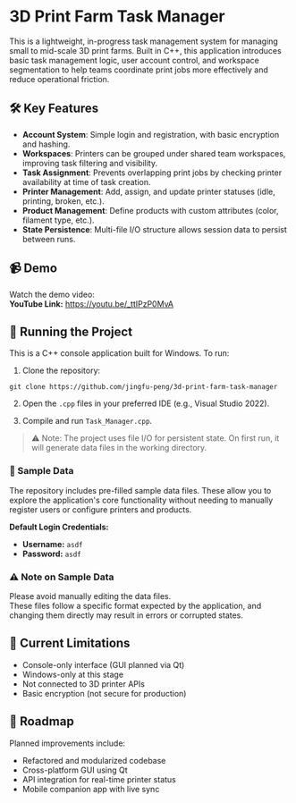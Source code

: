 # 3D Print Farm Task Manager

This is a lightweight, in-progress task management system for managing small to mid-scale 3D print farms. Built in C++, this application introduces basic task management logic, user account control, and workspace segmentation to help teams coordinate print jobs more effectively and reduce operational friction.

## 🛠️ Key Features

- **Account System**: Simple login and registration, with basic encryption and hashing.
- **Workspaces**: Printers can be grouped under shared team workspaces, improving task filtering and visibility.
- **Task Assignment**: Prevents overlapping print jobs by checking printer availability at time of task creation.
- **Printer Management**: Add, assign, and update printer statuses (idle, printing, broken, etc.).
- **Product Management**: Define products with custom attributes (color, filament type, etc.).
- **State Persistence**: Multi-file I/O structure allows session data to persist between runs.

## 📹 Demo

Watch the demo video:  
**YouTube Link:** https://youtu.be/_ttIPzP0MvA

## 🧪 Running the Project

This is a C++ console application built for Windows. To run:

1. Clone the repository:

```
git clone https://github.com/jingfu-peng/3d-print-farm-task-manager
```
2. Open the `.cpp` files in your preferred IDE (e.g., Visual Studio 2022).

3. Compile and run `Task_Manager.cpp`.

> ⚠ Note: The project uses file I/O for persistent state. On first run, it will generate data files in the working directory.

### 📁 Sample Data

The repository includes pre-filled sample data files. These allow you to explore the application's core functionality without needing to manually register users or configure printers and products.

**Default Login Credentials:**
- **Username:** `asdf`
- **Password:** `asdf`

### ⚠️ Note on Sample Data

Please avoid manually editing the data files.  
These files follow a specific format expected by the application, and changing them directly may result in errors or corrupted states.

## 📌 Current Limitations

- Console-only interface (GUI planned via Qt)
- Windows-only at this stage
- Not connected to 3D printer APIs
- Basic encryption (not secure for production)

## 🧭 Roadmap

Planned improvements include:
- Refactored and modularized codebase
- Cross-platform GUI using Qt
- API integration for real-time printer status
- Mobile companion app with live sync
